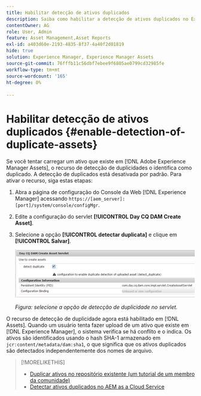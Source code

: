 ```yaml
---
title: Habilitar detecção de ativos duplicados
description: Saiba como habilitar a detecção de ativos duplicados no Experience Manager.
contentOwner: AG
role: User, Admin
feature: Asset Management,Asset Reports
exl-id: a403d60e-2193-4835-8f37-4a40f2d01819
hide: true
solution: Experience Manager, Experience Manager Assets
source-git-commit: 76fffb11c56dbf7ebee9f6805ae0799cd32985fe
workflow-type: tm+mt
source-wordcount: '165'
ht-degree: 0%

---
```


# Habilitar detecção de ativos duplicados {#enable-detection-of-duplicate-assets}

Se você tentar carregar um ativo que existe em [!DNL Adobe Experience Manager Assets], o recurso de detecção de duplicidades o identifica como duplicado. A detecção de duplicados está desativada por padrão. Para ativar o recurso, siga estas etapas:

1. Abra a página de configuração do Console da Web [!DNL Experience Manager] acessando `https://[aem_server]:[port]/system/console/configMgr`.
1. Edite a configuração do servlet **[!UICONTROL Day CQ DAM Create Asset]**.
1. Selecione a opção **[!UICONTROL detectar duplicata]** e clique em **[!UICONTROL Salvar]**.

   ![Selecione a opção de detecção de duplicidade no servlet](assets/chlimage_1-377.png)

   *Figura: selecione a opção de detecção de duplicidade no servlet.*

O recurso de detecção de duplicidade agora está habilitado em [!DNL Assets]. Quando um usuário tenta fazer upload de um ativo que existe em [!DNL Experience Manager], o sistema verifica se há conflito e o indica. Os ativos são identificados usando o hash SHA-1 armazenado em `jcr:content/metadata/dam:sha1`, o que significa que os ativos duplicados são detectados independentemente dos nomes de arquivo.

>[!MORELIKETHIS]
>
>* [Duplicar ativos no repositório existente (um tutorial de um membro da comunidade)](https://experience-aem.blogspot.com/2019/06/aem-65-find-duplicate-assets-binaries-in-existing-repository.html)
>* [Detectar ativos duplicados no AEM as a Cloud Service](https://experienceleague.adobe.com/docs/experience-manager-cloud-service/content/assets/admin/detect-duplicate-assets.html)
